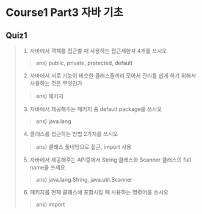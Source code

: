 # Course1 Part3 자바 기초

## Quiz1

>1. 자바에서 객체를 접근할 때 사용하는 접근제한자 4개를 쓰시오
>> ans) public, private, protected, default   
>2. 자바에서 서로 기능이 비슷한 클래스들끼리 모아서 관리를 쉽게 하기 위해서 사용하는 것은 무엇인가
>> ans) 패키지
>3. 자바에서 제공해주는 패키지 중 default package를 쓰시오
>> ans) java.lang
>4. 클래스를 접근하는 방법 2가지를 쓰시오
>> ans) 클래스 풀네임으로 접근, import 사용 
>5. 자바에서 제공해주는 API중에서 String 클래스와 Scanner 클래스의 full name을 쓰세요
>> ans) java.lang.String, java.util.Scanner
>6. 패키지를 현재 클래스에 포함시킬 때 사용하는 명령어를 쓰시오
>> ans) import